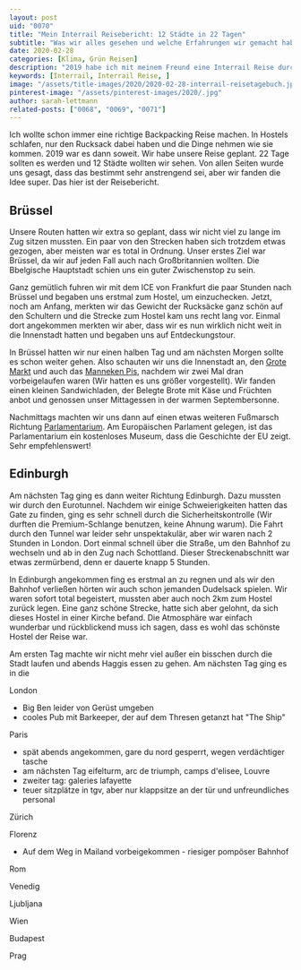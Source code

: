```yaml
---
layout: post
uid: "0070"
title: "Mein Interrail Reisebericht: 12 Städte in 22 Tagen"
subtitle: "Was wir alles gesehen und welche Erfahrungen wir gemacht haben"
date: 2020-02-28
categories: [Klima, Grün Reisen]
description: "2019 habe ich mit meinem Freund eine Interrail Reise durch Europa gemacht. Wir waren 22 Tage unterwegs und haben 12 Städte gesehen. Ein Reisebericht."
keywords: [Interrail, Interrail Reise, ]
image: "/assets/title-images/2020/2020-02-28-interrail-reisetagebuch.jpg"
pinterest-image: "/assets/pinterest-images/2020/.jpg"
author: sarah-lettmann
related-posts: ["0068", "0069", "0071"]
---
```

Ich wollte schon immer eine richtige Backpacking Reise machen. In Hostels schlafen, nur den Rucksack dabei haben und die Dinge nehmen wie sie kommen. 2019 war es dann soweit. Wir habe unsere Reise geplant. 22 Tage sollten es werden und 12 Städte wollten wir sehen. Von allen Seiten wurde uns gesagt, dass das bestimmt sehr anstrengend sei, aber wir fanden die Idee super. Das hier ist der Reisebericht.

## Brüssel
Unsere Routen hatten wir extra so geplant, dass wir nicht viel zu lange im Zug sitzen mussten. Ein paar von den Strecken haben sich trotzdem etwas gezogen, aber meisten war es total in Ordnung. Unser erstes Ziel war Brüssel, da wir auf jeden Fall auch nach Großbritannien wollten. Die Bbelgische Hauptstadt schien uns ein guter Zwischenstop zu sein.

Ganz gemütlich fuhren wir mit dem ICE von Frankfurt die paar Stunden nach Brüssel und begaben uns erstmal zum Hostel, um einzuchecken. Jetzt, noch am Anfang, merkten wir das Gewicht der Rucksäcke ganz schön auf den Schultern und die Strecke zum Hostel kam uns recht lang vor. Einmal dort angekommen merkten wir aber, dass wir es nun wirklich nicht weit in die Innenstadt hatten und begaben uns auf Entdeckungstour.

In Brüssel hatten wir nur einen halben Tag und am nächsten Morgen sollte es schon weiter gehen. Also schauten wir uns die Innenstadt an, den [Grote Markt](https://de.wikipedia.org/wiki/Grand-Place/Grote_Markt) und auch das [Manneken Pis](https://de.wikipedia.org/wiki/Manneken_Pis), nachdem wir zwei Mal dran vorbeigelaufen waren (Wir hatten es uns größer vorgestellt). Wir fanden einen kleinen Sandwichladen, der Belegte Brote mit Käse und Früchten anbot und genossen unser Mittagessen in der warmen Septembersonne.

Nachmittags machten wir uns dann auf einen etwas weiteren Fußmarsch Richtung [Parlamentarium](https://www.europarl.europa.eu/visiting/de/visitor-offer/brussels/parlamentarium). Am Europäischen Parlament gelegen, ist das Parlamentarium ein kostenloses Museum, dass die Geschichte der EU zeigt. Sehr empfehlenswert!

## Edinburgh
Am nächsten Tag ging es dann weiter Richtung Edinburgh. Dazu mussten wir durch den Eurotunnel. Nachdem wir einige Schweierigkeiten hatten das Gate zu finden, ging es sehr schnell durch die Sicherheitskontrolle (Wir durften die Premium-Schlange benutzen, keine Ahnung warum). Die Fahrt durch den Tunnel war leider sehr unspektakulär, aber wir waren nach 2 Stunden in London. Dort einmal schnell über die Straße, um den Bahnhof zu wechseln und ab in den Zug nach Schottland. Dieser Streckenabschnitt war etwas zermürbend, denn er dauerte knapp 5 Stunden.

In Edinburgh angekommen fing es erstmal an zu regnen und als wir den Bahnhof verließen hörten wir auch schon jemanden Dudelsack spielen. Wir waren sofort total begeistert, mussten aber auch noch 2km zum Hostel zurück legen. Eine ganz schöne Strecke, hatte sich aber gelohnt, da sich dieses Hostel in einer Kirche befand. Die Atmosphäre war einfach wunderbar und rückblickend muss ich sagen, dass es wohl das schönste Hostel der Reise war.

Am ersten Tag machte wir nicht mehr viel außer ein bisschen durch die Stadt laufen und abends Haggis essen zu gehen. Am nächsten Tag ging es in die

London
- Big Ben leider von Gerüst umgeben
- cooles Pub mit Barkeeper, der auf dem Thresen getanzt hat "The Ship"

Paris
- spät abends angekommen, gare du nord gesperrt, wegen verdächtiger tasche
- am nächsten Tag eifelturm, arc de triumph, camps d'elisee, Louvre
- zweiter tag: galeries lafayette
- teuer sitzplätze in tgv, aber nur klappsitze an der tür und unfreundliches personal

Zürich

Florenz
- Auf dem Weg in Mailand vorbeigekommen - riesiger pompöser Bahnhof

Rom

Venedig

Ljubljana

Wien

Budapest

Prag

